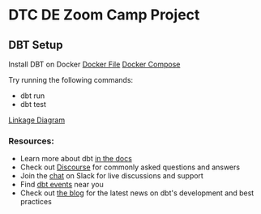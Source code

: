 <h1>DTC DE Zoom Camp Project</h1>
<h2>DBT Setup</h2>

Install DBT on Docker
<a href="https://github.com/ptking777/dbt_noaa_zoom/blob/main/Dockerfile">Docker File</a>
<a href="https://github.com/ptking777/dbt_noaa_zoom/blob/main/docker-compose.yaml">Docker Compose</a>

Try running the following commands:
- dbt run
- dbt test

<a href="https://github.com/ptking777/dtc-de-project/blob/main/images/lineage-light.png">Linkage Diagram</a>

### Resources:
- Learn more about dbt [in the docs](https://docs.getdbt.com/docs/introduction)
- Check out [Discourse](https://discourse.getdbt.com/) for commonly asked questions and answers
- Join the [chat](https://community.getdbt.com/) on Slack for live discussions and support
- Find [dbt events](https://events.getdbt.com) near you
- Check out [the blog](https://blog.getdbt.com/) for the latest news on dbt's development and best practices
